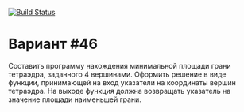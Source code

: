[![Build Status](https://travis-ci.com/Tullerpeton/tp_sem1_c-cpp.svg?token=M3zfEqeJswoRuvxUTXEk&branch=iz_1)](https://travis-ci.com/Tullerpeton/tp_sem1_c-cpp)

# Вариант #46
Составить программу нахождения минимальной площади грани тетраэдра, заданного 4 вершинами. Оформить решение в виде функции, принимающей на вход указатели на координаты вершин тетраэдра. На выходе функция должна возвращать указатель на значение площади наименьшей грани.
